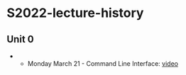 # S2022-lecture-history


## Unit 0
* - Monday March 21 - Command Line Interface: [video](https://us02web.zoom.us/rec/share/2C22-ylf28Hu8gMttqINr01npxbRx-kXCX8Va42KvoIMrWKHb2Fu5_v299-U_Hkk.ZMMCEWanS81xL5bF?startTime=1647874582000)